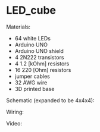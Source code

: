 # LED_cube
Materials:
- 64 white LEDs
- Arduino UNO
- Arduino UNO shield
- 4 2N222 transistors 
- 4 1.2 [kOhm] resistors 
- 16 220 [Ohm] resistors 
- jumper cables 
- 32 AWG wire 
- 3D printed base 

Schematic (expanded to be 4x4x4):

Wiring: 

Video: 

